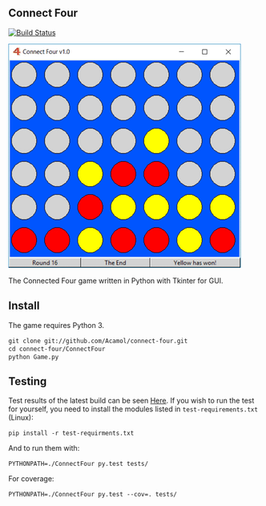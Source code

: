 
Connect Four
------------
[![Build Status](https://travis-ci.org/Acamol/connect-four.svg?branch=master)](https://travis-ci.org/Acamol/connect-four)

![Amazing graphics](https://raw.githubusercontent.com/Acamol/connect-four/screenshot/screenshot1.gif)

The Connected Four game written in Python with Tkinter for GUI.

Install
-------
The game requires Python 3.

```
git clone git://github.com/Acamol/connect-four.git 
cd connect-four/ConnectFour
python Game.py
```

Testing
-------
Test results of the latest build can be seen [Here](https://travis-ci.org/Acamol/connect-four). If you wish to run the test for yourself, you need to install the modules listed in `test-requirements.txt` (Linux):
```
pip install -r test-requirments.txt
```
And to run them with:
```
PYTHONPATH=./ConnectFour py.test tests/
````
For coverage:
```
PYTHONPATH=./ConnectFour py.test --cov=. tests/
```